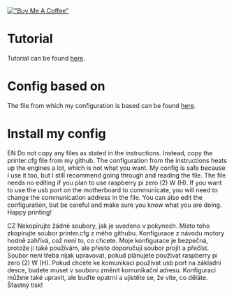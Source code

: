 [!["Buy Me A Coffee"](https://www.buymeacoffee.com/assets/img/custom_images/orange_img.png)](https://www.buymeacoffee.com/cqeta1564)
# Tutorial
Tutorial can be found [here](https://github.com/Fail-Fast-V0/klipper-prusa-mk3s).
# Config based on
The file from which my configuration is based can be found [here](https://github.com/tillin9/klipper/blob/patch-2/config/printer-prusa-mk3s-2021.cfg).
# Install my config
EN Do not copy any files as stated in the instructions. Instead, copy the printer.cfg file from my github. The configuration from the instructions heats up the engines a lot, which is not what you want. My config is safe because I use it too, but I still recommend going through and reading the file. The file needs no editing if you plan to use raspberry pi zero (2) W (H). If you want to use the usb port on the motherboard to communicate, you will need to change the communication address in the file. You can also edit the configuration, but be careful and make sure you know what you are doing. Happy printing!

CZ Nekopírujte žádné soubory, jak je uvedeno v pokynech. Místo toho zkopírujte soubor printer.cfg z mého githubu. Konfigurace z návodu motory hodně zahřívá, což není to, co chcete. Moje konfigurace je bezpečná, protože ji také používám, ale přesto doporučuji soubor projít a přečíst. Soubor není třeba nijak upravovat, pokud plánujete používat raspberry pi zero (2) W (H). Pokud chcete ke komunikaci používat usb port na základní desce, budete muset v souboru změnit komunikační adresu. Konfiguraci můžete také upravit, ale buďte opatrní a ujistěte se, že víte, co děláte. Šťastný tisk!
